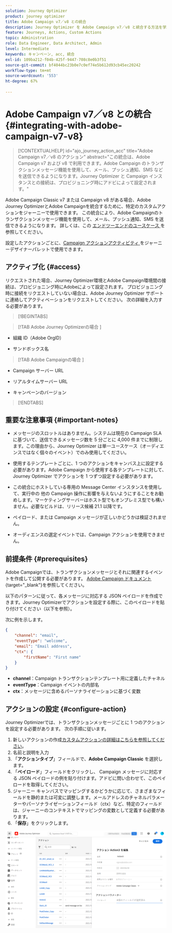 ```yaml
---
solution: Journey Optimizer
product: journey optimizer
title: Adobe Campaign v7／v8 との統合
description: Journey Optimizer を Adobe Campaign v7／v8 と統合する方法を学ぶ
feature: Journeys, Actions, Custom Actions
topic: Administration
role: Data Engineer, Data Architect, Admin
level: Intermediate
keywords: キャンペーン, acc, 統合
exl-id: 109ba212-f04b-425f-9447-708c8e0b3f51
source-git-commit: bf4044bc23b0e7c0ef74e5b612d93cb45ec20242
workflow-type: tm+mt
source-wordcount: '553'
ht-degree: 67%

---
```


# Adobe Campaign v7／v8 との統合 {#integrating-with-adobe-campaign-v7-v8}

>[!CONTEXTUALHELP]
>id="ajo_journey_action_acc"
>title="Adobe Campaign v7／v8 のアクション"
>abstract="この統合は、Adobe Campaign v7 および v8 で利用できます。Adobe Campaign のトランザクションメッセージ機能を使用して、メール、プッシュ通知、SMS などを送信できるようになります。Journey Optimizer と Campaign インスタンスとの接続は、プロビジョニング時にアドビによって設定されます。"

Adobe Campaign Classic v7 または Campaign v8 がある場合、Adobe Journey OptimizerとAdobe Campaignを統合するために、特定のカスタムアクションをジャーニーで使用できます。 この統合により、Adobe Campaignのトランザクションメッセージ機能を使用して、メール、プッシュ通知、SMS を送信できるようになります。 詳しくは、この [ エンドツーエンドのユースケース ](../building-journeys/ajo-ac.md) を参照してください。

設定したアクションごとに、[Campaign アクションアクティビティ ](../building-journeys/using-adobe-campaign-v7-v8.md) をジャーニーデザイナーパレットで使用できます。

## アクティブ化 {#access}

リクエストされた場合、Journey Optimizer環境とAdobe Campaign環境間の接続は、プロビジョニング時にAdobeによって設定されます。 プロビジョニング時に接続をリクエストしていない場合は、Adobe Journey Optimizer サポートに連絡してアクティベーションをリクエストしてください。 次の詳細を入力する必要があります。

>[!BEGINTABS]

>[!TAB Adobe Journey Optimizerの場合 ]

* 組織 ID（Adobe OrgID）

* サンドボックス名

>[!TAB Adobe Campaignの場合 ]

* Campaign サーバー URL

* リアルタイムサーバー URL

* キャンペーンのバージョン

>[!ENDTABS]


## 重要な注意事項 {#important-notes}

* メッセージのスロットルはありません。システムは現在の Campaign SLA に基づいて、送信できるメッセージ数を 5 分ごとに 4,000 件までに制限します。この理由から、Journey Optimizer は単一ユースケース（オーディエンスではなく個々のイベント）でのみ使用してください。

* 使用するテンプレートごとに、1 つのアクションをキャンバス上に設定する必要があります。Adobe Campaign から使用する各テンプレートに対して、Journey Optimizer でアクションを 1 つずつ設定する必要があります。

* この統合にホストしている専用の Message Center インスタンスを使用して、実行中の 他の Campaign 操作に影響を与えないようにすることをお勧めします。マーケティングサーバーはホスト型でもオンプレミス型でも構いません。必要なビルドは、リリース候補 21.1 以降です。

* ペイロード、または Campaign メッセージが正しいかどうかは検証されません。

* オーディエンスの選定イベントでは、Campaign アクションを使用できません。

## 前提条件 {#prerequisites}

Adobe Campaignでは、トランザクションメッセージとそれに関連するイベントを作成して公開する必要があります。 [Adobe Campaign ドキュメント](https://experienceleague.adobe.com/ja/docs/campaign/campaign-v8/send/real-time/transactional){target="_blank"}を参照してください。

以下のパターンに従って、各メッセージに対応する JSON ペイロードを作成できます。Journey Optimizerでアクションを設定する際に、このペイロードを貼り付けてください（以下を参照）。

次に例を示します。

```JSON
{
    "channel": "email",
    "eventType": "welcome",
    "email": "Email address",
    "ctx": {
        "firstName": "First name"
    }
}
```

* **channel**：Campaign トランザクションテンプレート用に定義したチャネル
* **eventType**：Campaign イベントの内部名
* **ctx**：メッセージに含めるパーソナライゼーションに基づく変数

## アクションの設定 {#configure-action}

Journey Optimizerでは、トランザクションメッセージごとに 1 つのアクションを設定する必要があります。 次の手順に従います。

1. 新しいアクションの作成[カスタムアクションの詳細はこちらを参照してください](../action/action.md)。
1. 名前と説明を入力
1. 「**アクションタイプ**」フィールドで、**Adobe Campaign Classic** を選択します。
1. 「**ペイロード**」フィールドをクリックし、 Campaign メッセージに対応する JSON ペイロードの例を貼り付けます。アドビに問い合わせて、このペイロードを取得してください。 
1. ジャーニー キャンバスでマッピングするかどうかに応じて、さまざまなフィールドを静的または可変に調整します。メールアドレスのチャネルパラメーターやパーソナライゼーションフィールド（ctx）など、特定のフィールドは、ジャーニーのコンテキストでマッピングの変数として定義する必要があります。
1. 「**保存**」をクリックします。

![](assets/accintegration1.png)